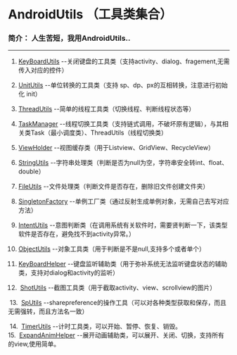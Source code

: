 # AndroidUtils （工具类集合）
### 简介： 人生苦短，我用AndroidUtils..

---
  

 1. [KeyBoardUtils](https://github.com/guohaiyang1992/AndroidUtils/blob/master/utils/src/main/java/com/android/utils/common/KeyBoardUtils.java)  --关闭键盘的工具类（支持activity、dialog、fragement,无需传入对应的控件）

 2. [UnitUtils](https://github.com/guohaiyang1992/AndroidUtils/blob/master/utils/src/main/java/com/android/utils/common/UnitUtils.java) --单位转换的工具类（支持 sp、dp、px的互相转换，注意进行初始化 init）
 3. [ThreadUtils](https://github.com/guohaiyang1992/AndroidUtils/blob/master/utils/src/main/java/com/android/utils/common/ThreadUtils.java) --简单的线程工具类（切换线程、判断线程状态等）
  
 4. [TaskManager](https://github.com/guohaiyang1992/AndroidUtils/blob/master/utils/src/main/java/com/android/utils/common/TaskManager.java) --线程切换工具类（支持链式调用，不破坏原有逻辑），与其相关类Task（最小调度类）、ThreadUtils（线程切换类）</br>
  
 5. [ViewHolder](https://github.com/guohaiyang1992/AndroidUtils/blob/master/utils/src/main/java/com/android/utils/common/ViewHolder.java) --视图缓存类（用于Listview、GridView、RecycleView）</br>
  
 6. [StringUtils](https://github.com/guohaiyang1992/AndroidUtils/blob/master/utils/src/main/java/com/android/utils/common/StringUtils.java) --字符串处理类（判断是否为null为空，字符串安全转int、float、double）

 7.  [FileUtils](https://github.com/guohaiyang1992/AndroidUtils/blob/master/utils/src/main/java/com/android/utils/common/FileUtils.java) --文件处理类（判断文件是否存在，删除旧文件创建文件夹）

 8.  [SingletonFactory](https://github.com/guohaiyang1992/AndroidUtils/blob/master/utils/src/main/java/com/android/utils/common/SingletonFactory.java) --单例工厂类（通过反射生成单例对象，无需自己去写对应方法）

 9.  [IntentUtils](https://github.com/guohaiyang1992/AndroidUtils/blob/master/utils/src/main/java/com/android/utils/common/IntentUtils.java) --意图判断类（在调用系统有关软件时，需要贤判断一下，该类型软件是否存在，避免找不到activity异常。）

 10.  [ObjectUtils](https://github.com/guohaiyang1992/AndroidUtils/blob/master/utils/src/main/java/com/android/utils/common/ObjectUtils.java) --对象工具类（用于判断是不是null,支持多个或者单个）

 11.  [KeyBoardHelper](https://github.com/guohaiyang1992/AndroidUtils/blob/master/utils/src/main/java/com/android/utils/common/KeyBoardHelper.java) --键盘监听辅助类（用于弥补系统无法监听键盘状态的辅助类，支持对dialog和activity的监听）</br>

 12.  [ShotUtils](https://github.com/guohaiyang1992/AndroidUtils/blob/master/utils/src/main/java/com/android/utils/common/ShotUtils.java) --截图工具类（用于截取activity、view、scrollview的图片）</br>

  13.  [SpUtils](https://github.com/guohaiyang1992/AndroidUtils/blob/master/utils/src/main/java/com/android/utils/common/SpUtils.java) --sharepreference的操作工具（可以对各种类型获取和保存，而且无需强转，而且方法名一致）</br>
  
   14.  [TimerUtils](https://github.com/guohaiyang1992/AndroidUtils/blob/master/utils/src/main/java/com/android/utils/common/timer/TimerUtils.java) --计时工具类，可以开始、暂停、恢复、销毁。</br>
   15.  [ExpandAnimHelper](https://github.com/guohaiyang1992/AndroidUtils/blob/master/utils/src/main/java/com/android/utils/anim/expand/ExpandAnimHelper.java) --展开动画辅助类，可以展开、关闭、切换，支持所有的view,使用简单。</br>






